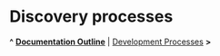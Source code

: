 
# Discovery processes

**^** **[Documentation Outline](../overview.md)** | [Development Processes](development.md) **>**
